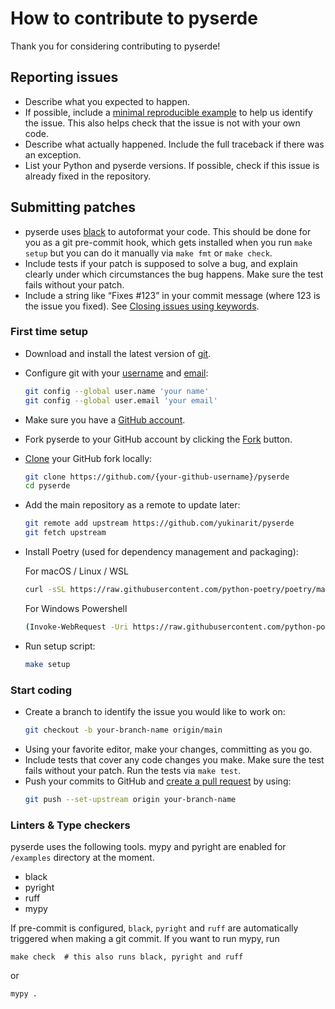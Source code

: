 # How to contribute to pyserde

Thank you for considering contributing to pyserde!

## Reporting issues
- Describe what you expected to happen.
- If possible, include a [minimal reproducible example](https://stackoverflow.com/help/minimal-reproducible-example) to help us identify the issue. This also helps check that the issue is not with your own code.
- Describe what actually happened. Include the full traceback if there was an exception.
- List your Python and pyserde versions. If possible, check if this issue is already fixed in the repository.

## Submitting patches
- pyserde uses [black](https://github.com/psf/black) to autoformat your code. This should be done for you as a git pre-commit hook, which gets installed when you run `make setup` but you can do it manually via `make fmt` or `make check`.
- Include tests if your patch is supposed to solve a bug, and explain clearly under which circumstances the bug happens. Make sure the test fails without your patch.
- Include a string like “Fixes #123” in your commit message (where 123 is the issue you fixed). See [Closing issues using keywords](https://help.github.com/articles/creating-a-pull-request/).

### First time setup
- Download and install the latest version of [git](https://git-scm.com/downloads).
- Configure git with your [username](https://help.github.com/articles/setting-your-username-in-git/) and [email](https://help.github.com/articles/setting-your-email-in-git/):
  ```bash
  git config --global user.name 'your name'
  git config --global user.email 'your email'
  ```
- Make sure you have a [GitHub account](https://github.com/join).
- Fork pyserde to your GitHub account by clicking the [Fork](https://github.com/yukinarit/pyserde/fork) button.
- [Clone](https://help.github.com/en/articles/fork-a-repo#step-2-create-a-local-clone-of-your-fork) your GitHub fork locally:
  ```bash
  git clone https://github.com/{your-github-username}/pyserde
  cd pyserde
  ```
- Add the main repository as a remote to update later:
  ```bash
  git remote add upstream https://github.com/yukinarit/pyserde
  git fetch upstream
  ```
- Install Poetry (used for dependency management and packaging):

  For macOS / Linux / WSL
  ```bash
  curl -sSL https://raw.githubusercontent.com/python-poetry/poetry/main/get-poetry.py | python -
  ```
  For Windows Powershell
  ```bash
  (Invoke-WebRequest -Uri https://raw.githubusercontent.com/python-poetry/poetry/main/get-poetry.py -UseBasicParsing).Content | python -
  ```
- Run setup script:
  ```bash
  make setup
  ```

### Start coding
- Create a branch to identify the issue you would like to work on:
  ```bash
  git checkout -b your-branch-name origin/main
  ```
- Using your favorite editor, make your changes, committing as you go.
- Include tests that cover any code changes you make. Make sure the test fails without your patch. Run the tests via `make test`.
- Push your commits to GitHub and [create a pull request](https://help.github.com/en/articles/creating-a-pull-request) by using:
  ```bash
  git push --set-upstream origin your-branch-name
  ```

### Linters & Type checkers
pyserde uses the following tools. mypy and pyright are enabled for `/examples` directory at the moment.
* black
* pyright
* ruff
* mypy

If pre-commit is configured, `black`, `pyright` and `ruff` are automatically triggered when making a git commit. If you want to run mypy, run
```
make check  # this also runs black, pyright and ruff
```
or
```
mypy .
```
